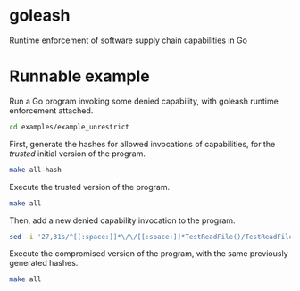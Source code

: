 # goleash
Runtime enforcement of software supply chain capabilities in Go

# Runnable example
Run a Go program invoking some denied capability, with goleash runtime enforcement attached. 

```bash
cd examples/example_unrestrict
```

First, generate the hashes for allowed invocations of capabilities, for the *trusted* initial version of the program. 

```bash
make all-hash
```

Execute the trusted version of the program.
```bash
make all
```

Then, add a new denied capability invocation to the program. 
```bash
sed -i '27,31s/^[[:space:]]*\/\/[[:space:]]*TestReadFile()/TestReadFile()/' dependencyC/dep.go
```

Execute the compromised version of the program, with the same previously generated hashes.
```bash
make all
```